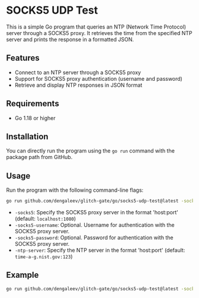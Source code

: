# SOCKS5 UDP Test

This is a simple Go program that queries an NTP (Network Time Protocol) server through a SOCKS5 proxy.
It retrieves the time from the specified NTP server and prints the response in a formatted JSON.

## Features

- Connect to an NTP server through a SOCKS5 proxy
- Support for SOCKS5 proxy authentication (username and password)
- Retrieve and display NTP responses in JSON format

## Requirements

- Go 1.18 or higher

## Installation

You can directly run the program using the `go run` command with the package path from GitHub.

## Usage

Run the program with the following command-line flags:

```sh
go run github.com/dengaleev/glitch-gate/go/socks5-udp-test@latest -socks5 <socks5_address> -socks5-username <username> -socks5-password <password> -ntp-server <ntp_server>
```

- `-socks5`: Specify the SOCKS5 proxy server in the format 'host:port' (default: `localhost:1080`)
- `-socks5-username`: Optional. Username for authentication with the SOCKS5 proxy server.
- `-socks5-password`: Optional. Password for authentication with the SOCKS5 proxy server.
- `-ntp-server`: Specify the NTP server in the format 'host:port' (default: `time-a-g.nist.gov:123`)

## Example

```sh
go run github.com/dengaleev/glitch-gate/go/socks5-udp-test@latest -socks5 localhost:1080 -ntp-server time-a-g.nist.gov:123
```
